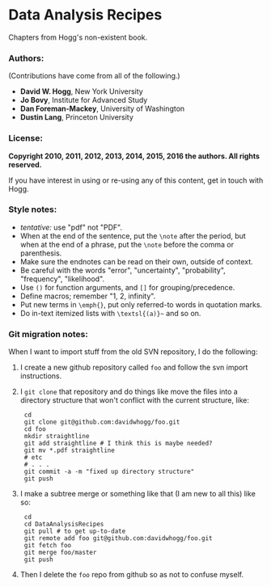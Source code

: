# Data Analysis Recipes

Chapters from Hogg's non-existent book.

### Authors: ###

(Contributions have come from all of the following.)

* **David W. Hogg**, New York University
* **Jo Bovy**, Institute for Advanced Study
* **Dan Foreman-Mackey**, University of Washington
* **Dustin Lang**, Princeton University

### License: ###

**Copyright 2010, 2011, 2012, 2013, 2014, 2015, 2016 the authors.  All rights reserved.**

If you have interest in using or re-using any of this content, get in
touch with Hogg.

### Style notes: ###

- *tentative:* use "pdf" not "PDF".
- When at the end of the sentence, put the `\note` after the period,
  but when at the end of a phrase, put the `\note` before the comma or
  parenthesis.
- Make sure the endnotes can be read on their own, outside of context.
- Be careful with the words "error", "uncertainty", "probability",
  "frequency", "likelihood".
- Use `()` for function arguments, and `[]` for grouping/precedence.
- Define macros; remember "1, 2, infinity".
- Put new terms in `\emph{}`, put only referred-to words in quotation marks.
- Do in-text itemized lists with `\textsl{(a)}~` and so on.

### Git migration notes: ###

When I want to import stuff from the old SVN repository, I do the
following:

1. I create a new github repository called `foo` and follow the svn
   import instructions.

2. I `git clone` that repository and do things like move the files into
   a directory structure that won't conflict with the current
   structure, like:

        cd
        git clone git@github.com:davidwhogg/foo.git
        cd foo
        mkdir straightline
        git add straightline # I think this is maybe needed?
        git mv *.pdf straightline
        # etc
        # . . .
        git commit -a -m "fixed up directory structure"
        git push

3. I make a subtree merge or something like that (I am new to all this)
   like so:

        cd
        cd DataAnalysisRecipes
        git pull # to get up-to-date
        git remote add foo git@github.com:davidwhogg/foo.git
        git fetch foo
        git merge foo/master
        git push

4. Then I delete the `foo` repo from github so as not to confuse myself.
